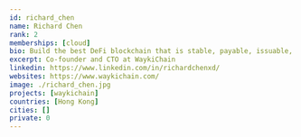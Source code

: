 ```yaml
---
id: richard_chen
name: Richard Chen
rank: 2
memberships: [cloud]
bio: Build the best DeFi blockchain that is stable, payable, issuable, tradable, borrowable and savable!
excerpt: Co-founder and CTO at WaykiChain
linkedin: https://www.linkedin.com/in/richardchenxd/
websites: https://www.waykichain.com/
image: ./richard_chen.jpg
projects: [waykichain]
countries: [Hong Kong]
cities: []
private: 0
---
```

